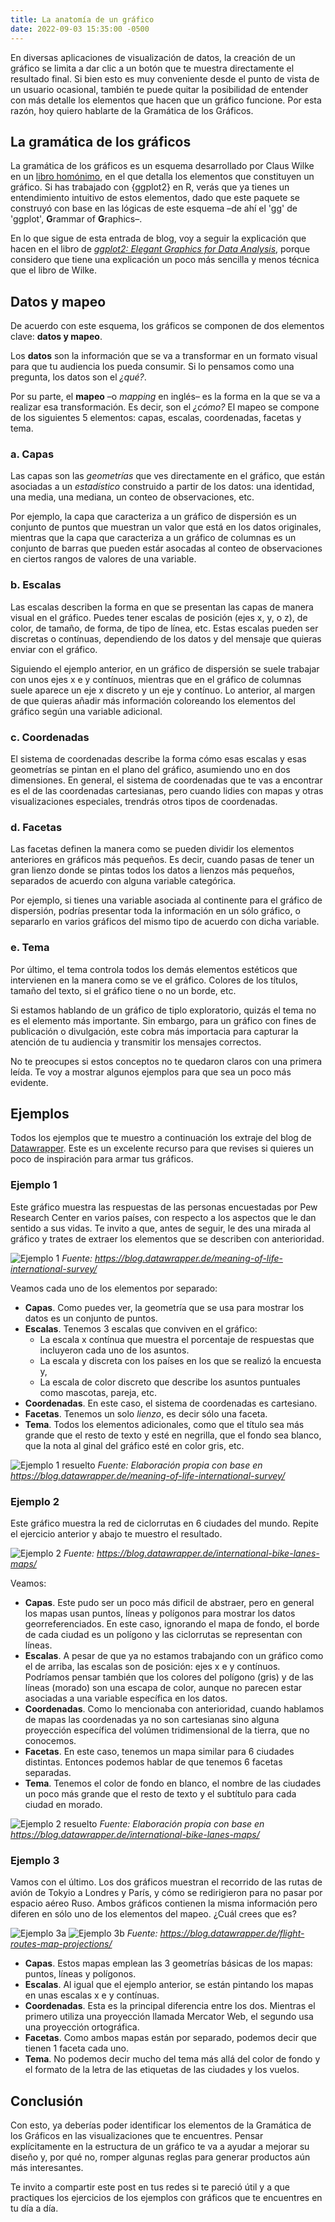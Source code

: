 ```yaml
---
title: La anatomía de un gráfico
date: 2022-09-03 15:35:00 -0500
---
```


En diversas aplicaciones de visualización de datos, la creación de un gráfico se limita a dar clic a un botón que te muestra directamente el resultado final. Si bien esto es muy conveniente desde el punto de vista de un usuario ocasional, también te puede quitar la posibilidad de entender con más detalle los elementos que hacen que un gráfico funcione. Por esta razón, hoy quiero hablarte de la Gramática de los Gráficos.

## La gramática de los gráficos

La gramática de los gráficos es un esquema desarrollado por Claus Wilke en un [libro homónimo](https://www.amazon.com/Grammar-Graphics-Statistics-Computing/dp/0387245448), en el que detalla los elementos que constituyen un gráfico. Si has trabajado con {ggplot2} en R, verás que ya tienes un entendimiento intuitivo de estos elementos, dado que este paquete se construyó con base en las lógicas de este esquema –de ahí el 'gg' de 'ggplot', **G**rammar of **G**raphics–.

En lo que sigue de esta entrada de blog, voy a seguir la explicación que hacen en el libro de *[ggplot2: Elegant Graphics for Data Analysis](https://ggplot2-book.org/introduction.html)*, porque considero que tiene una explicación un poco más sencilla y menos técnica que el libro de Wilke.

## Datos y mapeo

De acuerdo con este esquema, los gráficos se componen de dos elementos clave: **datos y mapeo**. 

Los **datos** son la información que se va a transformar en un formato visual para que tu audiencia los pueda consumir. Si lo pensamos como una pregunta, los datos son el *¿qué?*.

Por su parte, el **mapeo** –o *mapping* en inglés– es la forma en la que se va a realizar esa transformación. Es decir, son el *¿cómo?* El mapeo se compone de los siguientes 5 elementos: capas, escalas, coordenadas, facetas y tema.

### a. Capas

Las capas son las *geometrías* que ves directamente en el gráfico, que están asociadas a un *estadístico* construido a partir de los datos: una identidad, una media, una mediana, un conteo de observaciones, etc.

Por ejemplo, la capa que caracteriza a un gráfico de dispersión es un conjunto de puntos que muestran un valor que está en los datos originales, mientras que la capa que caracteriza a un gráfico de columnas es un conjunto de barras que pueden estár asocadas al conteo de observaciones en ciertos rangos de valores de una variable.

### b. Escalas

Las escalas describen la forma en que se presentan las capas de manera visual en el gráfico. Puedes tener escalas de posición (ejes x, y, o z), de color, de tamaño, de forma, de tipo de línea, etc. Estas escalas pueden ser discretas o contínuas, dependiendo de los datos y del mensaje que quieras enviar con el gráfico.

Siguiendo el ejemplo anterior, en un gráfico de dispersión se suele trabajar con unos ejes x e y contínuos, mientras que en el gráfico de columnas suele aparece un eje x discreto y un eje y contínuo. Lo anterior, al margen de que quieras añadir más información coloreando los elementos del gráfico según una variable adicional.

### c. Coordenadas

El sistema de coordenadas describe la forma cómo esas escalas y esas geometrías se pintan en el plano del gráfico, asumiendo uno en dos dimensiones. En general, el sistema de coordenadas que te vas a encontrar es el de las coordenadas cartesianas, pero cuando lidies con mapas y otras visualizaciones especiales, trendrás otros tipos de coordenadas.

### d. Facetas

Las facetas definen la manera como se pueden dividir los elementos anteriores en gráficos más pequeños. Es decir, cuando pasas de tener un gran lienzo donde se pintas todos los datos a lienzos más pequeños, separados de acuerdo con alguna variable categórica.

Por ejemplo, si tienes una variable asociada al continente para el gráfico de dispersión, podrías presentar toda la información en un sólo gráfico, o separarlo en varios gráficos del mismo tipo de acuerdo con dicha variable.

### e. Tema

Por último, el tema controla todos los demás elementos estéticos que intervienen en la manera como se ve el gráfico. Colores de los títulos, tamaño del texto, si el gráfico tiene o no un borde, etc.

Si estamos hablando de un gráfico de tiplo exploratorio, quizás el tema no es el elemento más importante. Sin embargo, para un gráfico con fines de publicación o divulgación, este cobra más importacia para capturar la atención de tu audiencia y transmitir los mensajes correctos.

No te preocupes si estos conceptos no te quedaron claros con una primera leída. Te voy a mostrar algunos ejemplos para que sea un poco más evidente.

## Ejemplos

Todos los ejemplos que te muestro a continuación los extraje del blog de [Datawrapper](https://www.datawrapper.de). Este es un excelente recurso para que revises si quieres un poco de inspiración para armar tus gráficos.

### Ejemplo 1

Este gráfico muestra las respuestas de las personas encuestadas por Pew Research Center en varios países, con respecto a los aspectos que le dan sentido a sus vidas. Te invito a que, antes de seguir, le des una mirada al gráfico y trates de extraer los elementos que se describen con anterioridad.

![Ejemplo 1](Ejemplo_1.png)
*Fuente: https://blog.datawrapper.de/meaning-of-life-international-survey/*

Veamos cada uno de los elementos por separado:

* **Capas**. Como puedes ver, la geometría que se usa para mostrar los datos es un conjunto de puntos.
* **Escalas**. Tenemos 3 escalas que conviven en el gráfico:
  * La escala x contínua que muestra el porcentaje de respuestas que incluyeron cada uno de los asuntos.
  * La escala y discreta con los países en los que se realizó la encuesta y,
  * La escala de color discreto que describe los asuntos puntuales como mascotas, pareja, etc.
* **Coordenadas**. En este caso, el sistema de coordenadas es cartesiano.
* **Facetas**. Tenemos un solo *lienzo*, es decir sólo una faceta.
* **Tema**. Todos los elementos adicionales, como que el título sea más grande que el resto de texto y esté en negrilla, que el fondo sea blanco, que la nota al ginal del gráfico esté en color gris, etc.

![Ejemplo 1 resuelto](Ejemplo_1_resuelto.png)
*Fuente: Elaboración propia con base en https://blog.datawrapper.de/meaning-of-life-international-survey/*


### Ejemplo 2

Este gráfico muestra la red de ciclorrutas en 6 ciudades del mundo. Repite el ejercicio anterior y abajo te muestro el resultado.

![Ejemplo 2](Ejemplo_2.png)
*Fuente: https://blog.datawrapper.de/international-bike-lanes-maps/*

Veamos:

* **Capas**. Este pudo ser un poco más dificil de abstraer, pero en general los mapas usan puntos, líneas y polígonos para mostrar los datos georreferenciados. En este caso, ignorando el mapa de fondo, el borde de cada ciudad es un polígono y las ciclorrutas se representan con líneas.
* **Escalas**. A pesar de que ya no estamos trabajando con un gráfico como el de arriba, las escalas son de posición: ejes x e y contínuos. Podríamos pensar también que los colores del polígono (gris) y de las líneas (morado) son una escapa de color, aunque no parecen estar asociadas a una variable específica en los datos.
* **Coordenadas**. Como lo mencionaba con anterioridad, cuando hablamos de mapas las coordenadas ya no son cartesianas sino alguna proyección específica del volúmen tridimensional de la tierra, que no conocemos.
* **Facetas**. En este caso, tenemos un mapa similar para 6 ciudades distintas. Entonces podemos hablar de que tenemos 6 facetas separadas.
* **Tema**. Tenemos el color de fondo en blanco, el nombre de las ciudades un poco más grande que el resto de texto y el subtítulo para cada ciudad en morado.
  
![Ejemplo 2 resuelto](Ejemplo_2_resuelto.png)
*Fuente: Elaboración propia con base en https://blog.datawrapper.de/international-bike-lanes-maps/*

### Ejemplo 3

Vamos con el último. Los dos gráficos muestran el recorrido de las rutas de avión de Tokyio a Londres y París, y cómo se redirigieron para no pasar por espacio aéreo Ruso. Ambos gráficos contienen la misma información pero diferen en sólo uno de los elementos del mapeo. ¿Cuál crees que es?

![Ejemplo 3a](Ejemplo_3a.png)
![Ejemplo 3b](Ejemplo_3b.png)
*Fuente: https://blog.datawrapper.de/flight-routes-map-projections/*

* **Capas**. Estos mapas emplean las 3 geometrías básicas de los mapas: puntos, líneas y polígonos.
* **Escalas**. Al igual que el ejemplo anterior, se están pintando los mapas en unas escalas x e y contínuas.
* **Coordenadas**. Esta es la principal diferencia entre los dos. Mientras el primero utiliza una proyección llamada Mercator Web, el segundo usa una proyección ortográfica.
* **Facetas**. Como ambos mapas están por separado, podemos decir que tienen 1 faceta cada uno.
* **Tema**. No podemos decir mucho del tema más allá del color de fondo y el formato de la letra de las etiquetas de las ciudades y los vuelos.

## Conclusión

Con esto, ya deberías poder identificar los elementos de la Gramática de los Gráficos en las visualizaciones que te encuentres. Pensar explícitamente en la estructura de un gráfico te va a ayudar a mejorar su diseño y, por qué no, romper algunas reglas para generar productos aún más interesantes.

Te invito a compartir este post en tus redes si te pareció útil y a que practiques los ejercicios de los ejemplos con gráficos que te encuentres en tu día a día.
